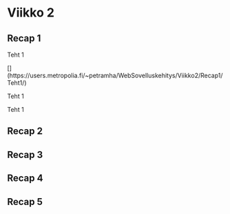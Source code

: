 <h1>Viikko 2</h1>
<h2>Recap 1</h2>

<p>Teht 1</p>
[<a href=></a>](https://users.metropolia.fi/~petramha/WebSovelluskehitys/Viikko2/Recap1/Teht1/)
<p>Teht 1</p>
<p>Teht 1</p>

<h2>Recap 2</h2>
<h2>Recap 3</h2>
<h2>Recap 4</h2>
<h2>Recap 5</h2>
